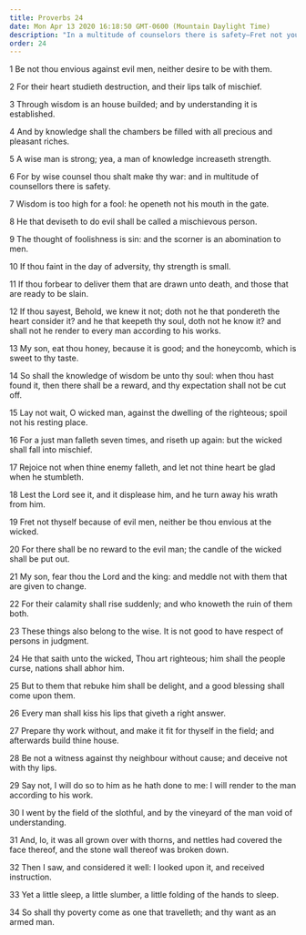 ```yaml
---
title: Proverbs 24
date: Mon Apr 13 2020 16:18:50 GMT-0600 (Mountain Daylight Time)
description: "In a multitude of counselors there is safety—Fret not yourself because of evil men—It is not good to show partiality in judgment."
order: 24
---
```


1 Be not thou envious against evil men, neither desire to be with them.

2 For their heart studieth destruction, and their lips talk of mischief.

3 Through wisdom is an house builded; and by understanding it is established.

4 And by knowledge shall the chambers be filled with all precious and pleasant riches.

5 A wise man is strong; yea, a man of knowledge increaseth strength.

6 For by wise counsel thou shalt make thy war: and in multitude of counsellors there is safety.

7 Wisdom is too high for a fool: he openeth not his mouth in the gate.

8 He that deviseth to do evil shall be called a mischievous person.

9 The thought of foolishness is sin: and the scorner is an abomination to men.

10 If thou faint in the day of adversity, thy strength is small.

11 If thou forbear to deliver them that are drawn unto death, and those that are ready to be slain.

12 If thou sayest, Behold, we knew it not; doth not he that pondereth the heart consider it? and he that keepeth thy soul, doth not he know it? and shall not he render to every man according to his works.

13 My son, eat thou honey, because it is good; and the honeycomb, which is sweet to thy taste.

14 So shall the knowledge of wisdom be unto thy soul: when thou hast found it, then there shall be a reward, and thy expectation shall not be cut off.

15 Lay not wait, O wicked man, against the dwelling of the righteous; spoil not his resting place.

16 For a just man falleth seven times, and riseth up again: but the wicked shall fall into mischief.

17 Rejoice not when thine enemy falleth, and let not thine heart be glad when he stumbleth.

18 Lest the Lord see it, and it displease him, and he turn away his wrath from him.

19 Fret not thyself because of evil men, neither be thou envious at the wicked.

20 For there shall be no reward to the evil man; the candle of the wicked shall be put out.

21 My son, fear thou the Lord and the king: and meddle not with them that are given to change.

22 For their calamity shall rise suddenly; and who knoweth the ruin of them both.

23 These things also belong to the wise. It is not good to have respect of persons in judgment.

24 He that saith unto the wicked, Thou art righteous; him shall the people curse, nations shall abhor him.

25 But to them that rebuke him shall be delight, and a good blessing shall come upon them.

26 Every man shall kiss his lips that giveth a right answer.

27 Prepare thy work without, and make it fit for thyself in the field; and afterwards build thine house.

28 Be not a witness against thy neighbour without cause; and deceive not with thy lips.

29 Say not, I will do so to him as he hath done to me: I will render to the man according to his work.

30 I went by the field of the slothful, and by the vineyard of the man void of understanding.

31 And, lo, it was all grown over with thorns, and nettles had covered the face thereof, and the stone wall thereof was broken down.

32 Then I saw, and considered it well: I looked upon it, and received instruction.

33 Yet a little sleep, a little slumber, a little folding of the hands to sleep.

34 So shall thy poverty come as one that travelleth; and thy want as an armed man.
